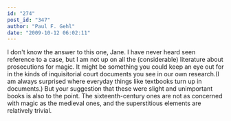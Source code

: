 ```yaml
---
id: "274"
post_id: "347"
author: "Paul F. Gehl"
date: "2009-10-12 06:02:11"
---
```

I don't know the answer to this one, Jane. I have never heard seen reference to a case, but I am not up on all the (considerable) literature about prosecutions for magic. It might be something you could keep an eye out for in the kinds of inquisitorial court documents you see in our own research.(I am always surprised where everyday things like textbooks turn up in documents.) But your suggestion that these were slight and unimportant books is also to the point. The sixteenth-century ones are not as concerned with magic as the medieval ones, and the superstitious elements are relatively trivial.
